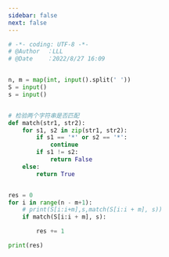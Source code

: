 ```yaml
---
sidebar: false
next: false
---
```

<BlogInfo/>






```python
# -*- coding: UTF-8 -*-                            
# @Author  ：LLL                         
# @Date    ：2022/8/27 16:09  


n, m = map(int, input().split(' '))
S = input()
s = input()


# 检验两个字符串是否匹配
def match(str1, str2):
    for s1, s2 in zip(str1, str2):
        if s1 == '*' or s2 == '*':
            continue
        if s1 != s2:
            return False
    else:
        return True


res = 0
for i in range(n - m+1):
    # print(S[i:i+m],s,match(S[i:i + m], s))
    if match(S[i:i + m], s):

        res += 1

print(res)

```






<ActionBox />
        
<style>#top-box {margin-top:0.5rem!important;}</style>
